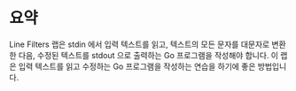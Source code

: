 # 요약

Line Filters 랩은 stdin 에서 입력 텍스트를 읽고, 텍스트의 모든 문자를 대문자로 변환한 다음, 수정된 텍스트를 stdout 으로 출력하는 Go 프로그램을 작성해야 합니다. 이 랩은 입력 텍스트를 읽고 수정하는 Go 프로그램을 작성하는 연습을 하기에 좋은 방법입니다.
